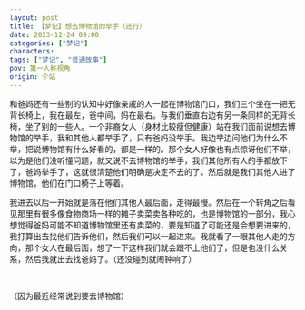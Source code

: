 ```yaml
---
layout: post
title: 【梦记】想去博物馆的举手（还行）
date: 2023-12-24 09:00
categories: ["梦记"]
characters: 
tags: ["梦记", "普通故事"]
pov: 第一人称视角
origin: 个站
---
```


和爸妈还有一些别的认知中好像亲戚的人一起在博物馆门口，我们三个坐在一把无背长椅上，我在最左，爸中间，妈在最右。与我们垂直右边有另一条同样的无背长椅，坐了别的一些人。一个非裔女人（身材比较瘦但健康）站在我们面前说想去博物馆的举手，我和其他人都举手了，只有爸妈没举手。我边举边问他们为什么不举，把说博物馆有什么好看的，都是一样的。那个女人好像也有点惊讶他们不举，以为是他们没听懂问题，就又说不去博物馆的举手，我们其他所有人的手都放下了，爸妈举手了，这就很清楚他们明确是决定不去的了。然后就是我们其他人进了博物馆，他们在门口椅子上等着。

我进去以后一开始就是落在他们其他人最后面，走得最慢。然后在一个转角之后看见那里有很多像食物商场一样的摊子卖菜卖各种吃的，也是博物馆的一部分，我心想觉得爸妈可能不知道博物馆里还有卖菜的，要是知道了可能还是会想要进来的，我打算出去找他们告诉他们，然后我们可以一起进来。我就看了一眼其他人走的方向，那个女人在最后面，想了一下这样我们就会跟不上他们了，但是也没什么关系，然后我就出去找爸妈了。（还没碰到就闹钟响了）

<br>

（因为最近经常说到要去博物馆）
